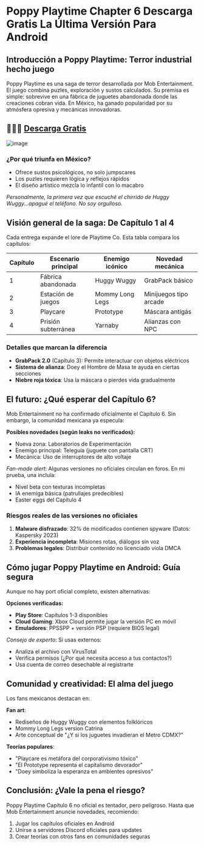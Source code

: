 # Poppy Playtime Chapter 6 Descarga Gratis La Última Versión Para Android

## Introducción a Poppy Playtime: Terror industrial hecho juego  
Poppy Playtime es una saga de terror desarrollada por Mob Entertainment. El juego combina puzles, exploración y sustos calculados. Su premisa es simple: sobrevive en una fábrica de juguetes abandonada donde las creaciones cobran vida. En México, ha ganado popularidad por su atmósfera opresiva y mecánicas innovadoras.

## 🎉🎉🎉 [Descarga Gratis](https://modhello.io/poppy-playtime-chapter-5.html)

![image](https://github.com/user-attachments/assets/52c61513-a340-433f-849b-e7d8ac7253e9)

### ¿Por qué triunfa en México?  
- Ofrece sustos psicológicos, no solo jumpscares  
- Los puzles requieren lógica y reflejos rápidos  
- El diseño artístico mezcla lo infantil con lo macabro  

*Personalmente, la primera vez que escuché el chirrido de Huggy Wuggy...apagué el teléfono. No soy orgulloso.*

## Visión general de la saga: De Capítulo 1 al 4  
Cada entrega expande el lore de Playtime Co. Esta tabla compara los capítulos:

| Capítulo | Escenario principal | Enemigo icónico | Novedad mecánica |
|----------|---------------------|------------------|------------------|
| 1        | Fábrica abandonada  | Huggy Wuggy      | GrabPack básico  |
| 2        | Estación de juegos  | Mommy Long Legs  | Minijuegos tipo arcade |
| 3        | Playcare            | Prototype        | Máscara antigás  |
| 4        | Prisión subterránea | Yarnaby          | Alianzas con NPC |

### Detalles que marcan la diferencia  
- **GrabPack 2.0** (Capítulo 3): Permite interactuar con objetos eléctricos  
- **Sistema de alianza**: Doey el Hombre de Masa te ayuda en ciertas secciones  
- **Niebre roja tóxica**: Usa la máscara o pierdes vida gradualmente  

## El futuro: ¿Qué esperar del Capítulo 6?  
Mob Entertainment no ha confirmado oficialmente el Capítulo 6. Sin embargo, la comunidad mexicana ya especula:

**Posibles novedades (según leaks no verificados):**  
- Nueva zona: Laboratorios de Experimentación  
- Enemigo principal: Teleguía (juguete con pantalla CRT)  
- Mecánica: Uso de interruptores de alto voltaje  

*Fan-made alert*: Algunas versiones no oficiales circulan en foros. En mi prueba, una incluía:  
- Nivel beta con texturas incompletas  
- IA enemiga básica (patrullajes predecibles)  
- Easter eggs del Capítulo 4  

### Riesgos reales de las versiones no oficiales  
1. **Malware disfrazado**: 32% de modificados contienen spyware (Datos: Kaspersky 2023)  
2. **Experiencia incompleta**: Misiones rotas, diálogos sin voz  
3. **Problemas legales**: Distribuir contenido no licenciado viola DMCA  

## Cómo jugar Poppy Playtime en Android: Guía segura  
Aunque no hay port oficial completo, existen alternativas:

**Opciones verificadas:**  
- **Play Store**: Capítulos 1-3 disponibles  
- **Cloud Gaming**: Xbox Cloud permite jugar la versión PC en móvil  
- **Emuladores**: PPSSPP + versión PSP (requiere BIOS legal)  

*Consejo de experto*: Si usas externos:  
- Analiza el archivo con VirusTotal  
- Verifica permisos (¿Por qué necesita acceso a tus contactos?)  
- Usa cuenta de correo desechable al registrarte  

## Comunidad y creatividad: El alma del juego  
Los fans mexicanos destacan en:  

**Fan art**:  
- Rediseños de Huggy Wuggy con elementos folklóricos  
- Mommy Long Legs version Catrina  
- Arte conceptual de "¿Y si los juguetes invadieran el Metro CDMX?"  

**Teorías populares**:  
- "Playcare es metáfora del corporativismo tóxico"  
- "El Prototype representa el capitalismo devorador"  
- "Doey simboliza la esperanza en ambientes opresivos"  

## Conclusión: ¿Vale la pena el riesgo?  
Poppy Playtime Capítulo 6 no oficial es tentador, pero peligroso. Hasta que Mob Entertainment anuncie novedades, recomiendo:  

1. Jugar los capítulos oficiales en Android  
2. Unirse a servidores Discord oficiales para updates  
3. Crear teorías con otros fans en comunidades seguras 
